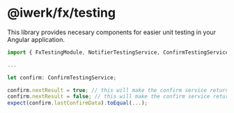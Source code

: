 # @iwerk/fx/testing

This library provides necesary components for easier unit testing in your Angular application.

```ts
import { FxTestingModule, NotifierTestingService, ConfirmTestingService } from '@iwerk/fx/testing';

...

let confirm: ConfirmTestingService;

confirm.nextResult = true; // this will make the confirm service return true at the next execution
confirm.nextResult = false; // this will make the confirm service return false at the next execution
expect(confirm.lastConfirmData).toEqual(...);
```
